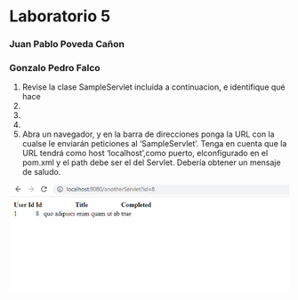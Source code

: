 # Laboratorio 5
### Juan Pablo Poveda Cañon
### Gonzalo Pedro Falco


1. Revise la clase SampleServlet incluida a continuacion, e identifique qué hace
2.
3.
4.
5. Abra un navegador, y en la barra de direcciones ponga la URL con la cualse le enviarán peticiones al ‘SampleServlet’. Tenga en cuenta que la URL tendrá
como host ‘localhost’,como puerto, elconfigurado en el pom.xml y el path debe ser el del Servlet. Debería obtener un mensaje de saludo.

![imagen 1](https://github.com/gonzafalco7/Laboratorio5/blob/main/Screenshot%202023-03-17%20145929.png)
